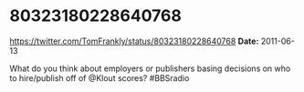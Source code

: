 # 80323180228640768
https://twitter.com/TomFrankly/status/80323180228640768
**Date:** 2011-06-13

What do you think about employers or publishers basing decisions on who to hire/publish off of @Klout scores? #BBSradio
